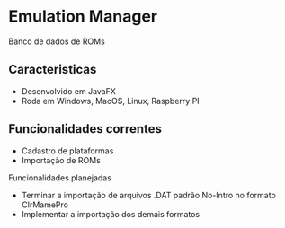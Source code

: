 Emulation Manager
=================

Banco de dados de ROMs

## Caracteristicas

* Desenvolvido em JavaFX
* Roda em Windows, MacOS, Linux, Raspberry PI

## Funcionalidades correntes

* Cadastro de plataformas
* Importação de ROMs

Funcionalidades planejadas

* Terminar a importação de arquivos .DAT padrão No-Intro no formato ClrMamePro
* Implementar a importação dos demais formatos
